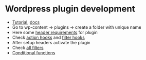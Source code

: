 # Wordpress plugin development

 - [Tutorial](https://www.youtube.com/watch?v=hbJiwm5YL5Q&t=11139s), [docs](https://developer.wordpress.org/plugins/intro/)
 - Go to wp-content -> plugins -> create a folder with unique name
 - Here some [header requirements](https://developer.wordpress.org/plugins/plugin-basics/header-requirements/) for plugin
 - Check [action hooks](https://codex.wordpress.org/Plugin_API/Action_Reference) and [filter hooks](https://developer.wordpress.org/plugins/hooks/)
 - After setup headers activate the plugin
 - Check [all filters](https://codex.wordpress.org/Plugin_API/Filter_Reference)
 - [Conditional functions](https://developer.wordpress.org/themes/basics/conditional-tags/)
